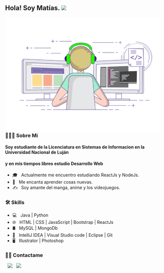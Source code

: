 <h2> Hola! Soy Matías. <img src="https://github.com/souvikguria98/souvikguria98/blob/master/Hi.gif" width="25"></h2>
<img align="right" alt="GIF" src="https://raw.githubusercontent.com/devSouvik/devSouvik/master/gif3.gif" width="500"/>

<h3> 👨🏻‍💻 Sobre Mi </h3>
<h4> Soy estudiante de la Licenciatura en Sistemas de Informacion en la Universidad Nacional de Luján <h4>
<h4> y en mis tiempos libres estudio Desarrollo Web </h4>

- 🎓 &nbsp; Actualmente me encuentro estudiando ReactJs y NodeJs.
- 🤔 &nbsp; Me encanta aprender cosas nuevas.
- ✍️ &nbsp; Soy amante del manga, anime y los videojuegos.

<h3>🛠 Skills </h3>

- 💻 &nbsp; Java | Python  
- 🌐 &nbsp; HTML | CSS | JavaScript | Bootstrap | ReactJs
- 🛢 &nbsp; MySQL | MongoDb
- 🔧 &nbsp; IntelliJ IDEA | Visual Studio code | Eclipse | Git
- 🖥 &nbsp; Illustrator | Photoshop

<h3> 🤝🏻 Contactame </h3>

<p align="left">
&nbsp; <a href="https://www.linkedin.com/in/matias-walter/" target="_blank" rel="noopener noreferrer"><img src="https://img.icons8.com/plasticine/100/000000/linkedin.png" width="50" /></a>
&nbsp; <a href="mailto:matiwalter97@gmail.com" target="_blank" rel="noopener noreferrer"><img src="https://img.icons8.com/plasticine/100/000000/gmail.png"  width="50" /></a>
</p>
